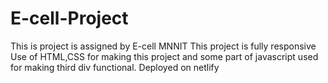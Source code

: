 # E-cell-Project
This is project is assigned by E-cell MNNIT
This project is fully responsive
Use of HTML,CSS for making this project and some part of javascript used for making third div functional.
Deployed on netlify

